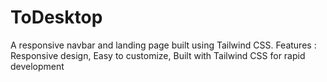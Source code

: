 # ToDesktop
A responsive navbar and landing page built using Tailwind CSS. 
Features : Responsive design, Easy to customize, Built with Tailwind CSS for rapid development
